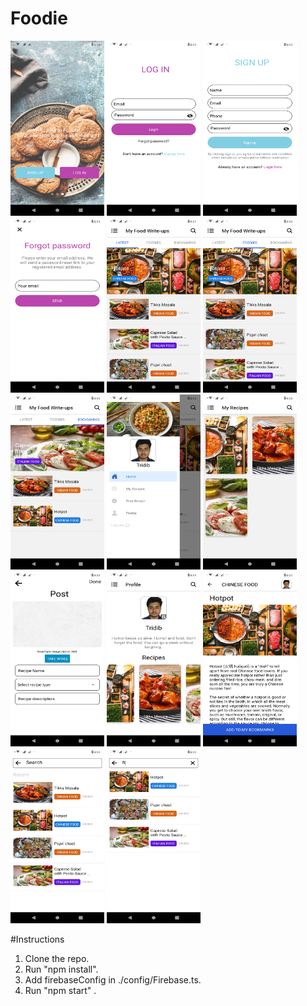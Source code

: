 # Foodie

<img src="assets/screens/screen1.png" width="150" height="280" />   <img src="assets/screens/screen2.png" width="150" height="280" />   <img src="assets/screens/screen3.png" width="150" height="280" />   <img src="assets/screens/screen4.png" width="150" height="280" />   <img src="assets/screens/screen5.png" width="150" height="280" />   <img src="assets/screens/screen6.png" width="150" height="280" />   <img src="assets/screens/screen7.png" width="150" height="280" />   <img src="assets/screens/screen8.png" width="150" height="280" />   <img src="assets/screens/screen9.png" width="150" height="280" />   <img src="assets/screens/screen10.png" width="150" height="280" />   <img src="assets/screens/screen11.png" width="150" height="280" />   <img src="assets/screens/screen12.png" width="150" height="280" />   <img src="assets/screens/screen13.png" width="150" height="280" />   <img src="assets/screens/screen14.png" width="150" height="280" />


#Instructions

1. Clone the repo.
2. Run "npm install".
3. Add firebaseConfig in ./config/Firebase.ts.
4. Run "npm start" .